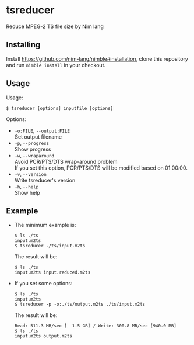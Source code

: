 # tsreducer

Reduce MPEG-2 TS file size by Nim lang

## Installing

Install https://github.com/nim-lang/nimble#installation, clone this repository 
and run `nimble install` in your checkout.

## Usage

Usage:
```
$ tsreducer [options] inputfile [options]
```
Options:
- `-o:FILE`, `--output:FILE`  
  Set output filename  
- `-p`, `--progress`  
  Show progress
- `-w`, `--wraparound`  
  Avoid PCR/PTS/DTS wrap-around problem  
  If you set this option, PCR/PTS/DTS will be modified based on 01:00:00.
- `-v`, `--version`  
  Write tsreducer's version
- `-h`, `--help`  
  Show help

## Example

- The minimum example is:
  ```
  $ ls ./ts
  input.m2ts
  $ tsreducer ./ts/input.m2ts
  ```

  The result will be:
  ```
  $ ls ./ts
  input.m2ts input.reduced.m2ts
  ```

- If you set some options:
  ```
  $ ls ./ts
  input.m2ts
  $ tsreducer -p -o:./ts/output.m2ts ./ts/input.m2ts
  ```

  The result will be:
  ```
  Read: 511.3 MB/sec [  1.5 GB] / Write: 300.8 MB/sec [940.0 MB]
  $ ls ./ts
  input.m2ts output.m2ts
  ```

